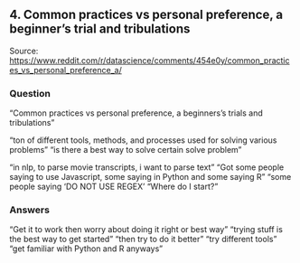 ## 4. Common practices vs personal preference, a beginner’s trial and tribulations
    
Source: https://www.reddit.com/r/datascience/comments/454e0y/common_practices_vs_personal_preference_a/

### Question
“Common practices vs personal preference, a beginners’s trials and tribulations”

“ton of different tools, methods, and processes used for solving various problems”
“is there a best way to solve certain solve problem”

“in nlp, to parse movie transcripts, i want to parse text”
“Got some people saying to use Javascript, some saying in Python and some saying R”
“some people saying ‘DO NOT USE REGEX’
“Where do I start?”

### Answers
“Get it to work then worry about doing it right or best way”
“trying stuff is the best way to get started”
“then try to do it better”
“try different tools”
“get familiar with Python and R anyways”


